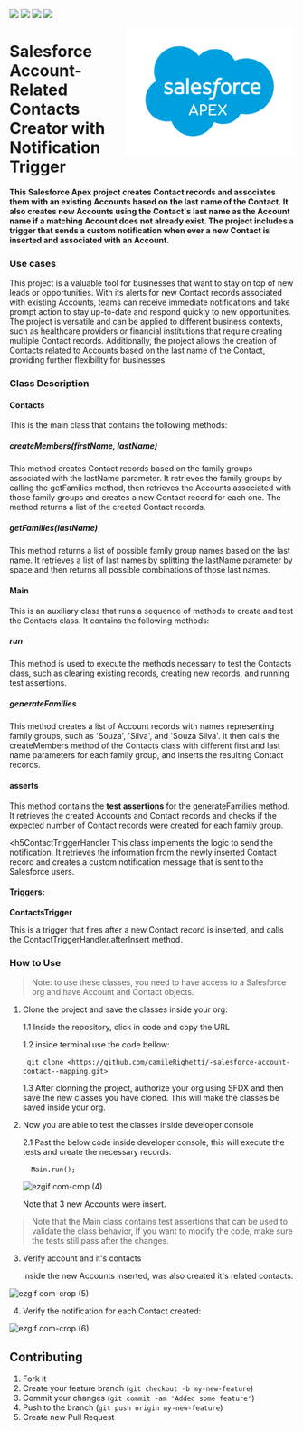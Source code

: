 <img src="https://img.shields.io/badge/Database-SOQL-blue"> <img src="https://img.shields.io/badge/-Apex-blue"> <img src= "https://img.shields.io/badge/-Trigger-blue"> <img src=https://img.shields.io/badge/license-MIT-blue>

<img src="images/SalesforceCodex_Apex.png" align="right" width="300">
<h1>Salesforce Account-Related Contacts Creator with Notification Trigger</h1>

<b>This Salesforce Apex project creates Contact records and associates them with an existing Accounts based on the last name of the Contact. It also creates new Accounts using the Contact's last name as the Account name if a matching Account does not already exist. The project includes a trigger that sends a custom notification when ever a new Contact is inserted and associated with an Account.</b>

<h3>Use cases</h3>
This project is a valuable tool for businesses that want to stay on top of new leads or opportunities. With its alerts for new Contact records associated with existing Accounts, teams can receive immediate notifications and take prompt action to stay up-to-date and respond quickly to new opportunities. The project is versatile and can be applied to different business contexts, such as healthcare providers or financial institutions that require creating multiple Contact records. Additionally, the project allows the creation of Contacts related to Accounts based on the last name of the Contact, providing further flexibility for businesses.

<h3>Class Description</h3>

<h4>Contacts</h4>
This is the main class that contains the following methods:

<h5>createMembers(firstName, lastName)</h5> 
This method creates Contact records based on the family groups associated with the lastName parameter. It retrieves the family groups by calling the getFamilies method, then retrieves the Accounts associated with those family groups and creates a new Contact record for each one. The method returns a list of the created Contact records.

<h5>getFamilies(lastName)</h5> 
 This method returns a list of possible family group names based on the last name. It retrieves a list of last names by splitting the lastName parameter by space and then returns all possible combinations of those last names.

<h4>Main</h4>
This is an auxiliary class that runs a sequence of methods to create and test the Contacts class. It contains the following methods:

<h5>run</h5>
This method is used to execute the methods necessary to test the Contacts class, such as clearing existing records, creating new records, and running test assertions.

<h5>generateFamilies</h5>
This method creates a list of Account records with names representing family groups, such as 'Souza', 'Silva', and 'Souza Silva'. It then calls the createMembers method of the Contacts class with different first and last name parameters for each family group, and inserts the resulting Contact records.

<h4>asserts</h4>
This method contains the <b>test assertions</b> for the generateFamilies method. It retrieves the created Accounts and Contact records and checks if the expected number of Contact records were created for each family group.

<h5ContactTriggerHandler </h5>
This class implements the logic to send the notification. It retrieves the information from the newly inserted Contact record and creates a custom notification message that is sent to the Salesforce users.

<h4>Triggers:</h4>
<b>ContactsTrigger</b>

This is a trigger that fires after a new Contact record is inserted, and calls the ContactTriggerHandler.afterInsert method.

<h3>How to Use</h3>

> Note: to use these classes, you need to have access to a Salesforce org and have Account and Contact objects.

1. Clone the project and save the classes inside your org:

    1.1 Inside the repository, click in code and copy the URL

    1.2 inside terminal use the code bellow:

    ```git
     git clone <https://github.com/camileRighetti/-salesforce-account-contact--mapping.git>
    ```

    1.3 After clonning the project, authorize your org using SFDX and then save the new classes you have cloned. This will make the classes be saved inside your org.

2. Now you are able to test the classes inside developer console

    2.1 Past the below code inside developer console, this will execute the tests and create the necessary records.

    ```apex
      Main.run();
    ```

    ![ezgif com-crop (4)](https://user-images.githubusercontent.com/122564426/232839610-0f9f0a67-685d-4c85-b6c8-d2c06045f254.gif)

    Note that 3 new Accounts were insert.

> Note that the Main class contains test assertions that can be used to validate the class behavior, If you want to modify the code, make sure the tests still pass after the changes.

3. Verify account and it's contacts

    Inside the new Accounts inserted, was also created it's related contacts.

![ezgif com-crop (5)](https://user-images.githubusercontent.com/122564426/232843439-22fc68fa-21ed-4555-9c08-eaa78b8519b7.gif)

4. Verify the notification for each Contact created:

![ezgif com-crop (6)](https://user-images.githubusercontent.com/122564426/234374291-8dbc5c7d-ca96-4243-ad97-b2c6b9eb601f.gif)

## Contributing

1. Fork it
2. Create your feature branch (`git checkout -b my-new-feature`)
3. Commit your changes (`git commit -am 'Added some feature'`)
4. Push to the branch (`git push origin my-new-feature`)
5. Create new Pull Request
